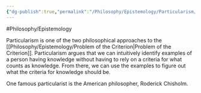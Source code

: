 ```yaml
---
{"dg-publish":true,"permalink":"/Philosophy/Epistemology/Particularism/","created":"2024-07-06T14:55:34.343-04:00","updated":"2024-11-11T00:41:39.394-05:00"}
---
```


#Philosophy/Epistemology 

Particularism is one of the two philosophical approaches to the [[Philosophy/Epistemology/Problem of the Criterion\|Problem of the Criterion]]. Particularism argues that we can intuitively identify examples of a person having knowledge without having to rely on a criteria for what counts as knowledge. From there, we can use the examples to figure out what the criteria for knowledge should be.

One famous particularist is the American philosopher, Roderick Chisholm.
